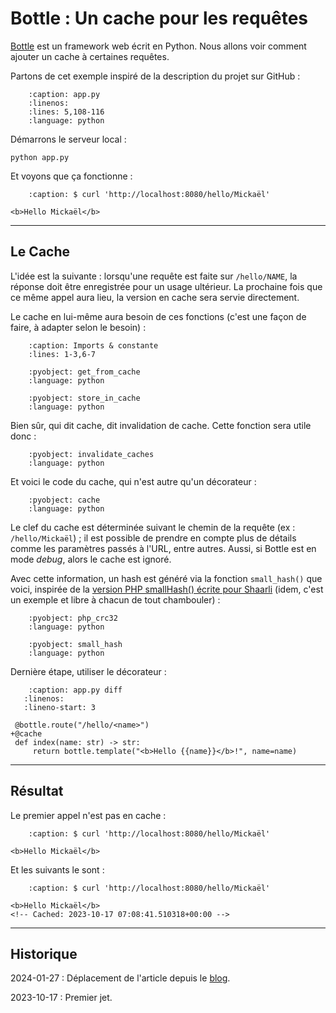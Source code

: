 # Bottle : Un cache pour les requêtes

[Bottle](https://github.com/bottlepy/bottle) est un framework web écrit en Python.
Nous allons voir comment ajouter un cache à certaines requêtes.

Partons de cet exemple inspiré de la description du projet sur GitHub :

```{literalinclude} snippets/bottle-cache-requetes.py
    :caption: app.py
    :linenos:
    :lines: 5,108-116
    :language: python
```

Démarrons le serveur local :

```{code-block} shell
python app.py
```

Et voyons que ça fonctionne :

```{code-block} html
    :caption: $ curl 'http://localhost:8080/hello/Mickaël'

<b>Hello Mickaël</b>
```

---

## Le Cache

L'idée est la suivante : lorsqu'une requête est faite sur `/hello/NAME`, la réponse doit être enregistrée pour un usage ultérieur. La prochaine fois que ce même appel aura lieu, la version en cache sera servie directement.

Le cache en lui-même aura besoin de ces fonctions (c'est une façon de faire, à adapter selon le besoin) :

```{literalinclude} snippets/bottle-cache-requetes.py
    :caption: Imports & constante
    :lines: 1-3,6-7
```

```{literalinclude} snippets/bottle-cache-requetes.py
    :pyobject: get_from_cache
    :language: python
```

```{literalinclude} snippets/bottle-cache-requetes.py
    :pyobject: store_in_cache
    :language: python
```

Bien sûr, qui dit cache, dit invalidation de cache. Cette fonction sera utile donc :

```{literalinclude} snippets/bottle-cache-requetes.py
    :pyobject: invalidate_caches
    :language: python
```

Et voici le code du cache, qui n'est autre qu'un décorateur :

```{literalinclude} snippets/bottle-cache-requetes.py
    :pyobject: cache
    :language: python
```

Le clef du cache est déterminée suivant le chemin de la requête (ex : `/hello/Mickaël`) ; il est possible de prendre en compte plus de détails comme les paramètres passés à l'URL, entre autres. Aussi, si Bottle est en mode *debug*, alors le cache est ignoré.

Avec cette information, un hash est généré via la fonction `small_hash()` que voici, inspirée de la [version PHP smallHash() écrite pour Shaarli](https://github.com/sebsauvage/Shaarli/blob/029f75f180f79cd581786baf1b37e810da1adfc3/index.php#L228-L241) (idem, c'est un exemple et libre à chacun de tout chambouler) :

```{literalinclude} snippets/bottle-cache-requetes.py
    :pyobject: php_crc32
    :language: python
```

```{literalinclude} snippets/bottle-cache-requetes.py
    :pyobject: small_hash
    :language: python
```

Dernière étape, utiliser le décorateur :

```{code-block} diff
    :caption: app.py diff
   :linenos:
   :lineno-start: 3

 @bottle.route("/hello/<name>")
+@cache
 def index(name: str) -> str:
     return bottle.template("<b>Hello {{name}}</b>!", name=name)
```

---

## Résultat

Le premier appel n'est pas en cache :

```{code-block} html
    :caption: $ curl 'http://localhost:8080/hello/Mickaël'

<b>Hello Mickaël</b>
```

Et les suivants le sont :

```{code-block} html
    :caption: $ curl 'http://localhost:8080/hello/Mickaël'

<b>Hello Mickaël</b>
<!-- Cached: 2023-10-17 07:08:41.510318+00:00 -->
```

---

## Historique

2024-01-27
: Déplacement de l'article depuis le [blog](https://www.tiger-222.fr/?d=2023/10/17/09/02/58-bottle-un-cache-pour-les-requetes).

2023-10-17
: Premier jet.
